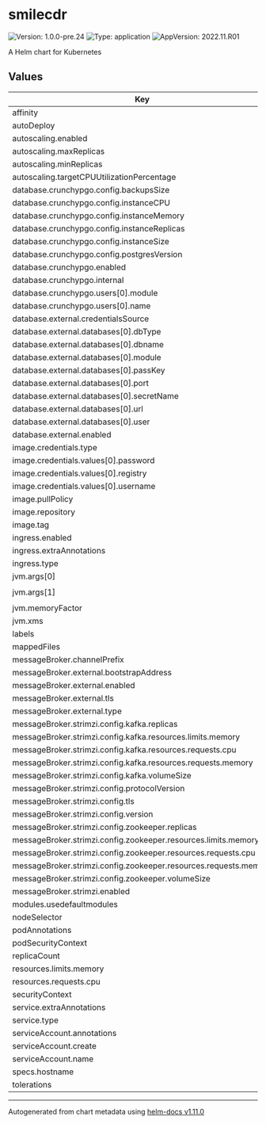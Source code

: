 # smilecdr

![Version: 1.0.0-pre.24](https://img.shields.io/badge/Version-1.0.0--pre.24-informational?style=flat-square) ![Type: application](https://img.shields.io/badge/Type-application-informational?style=flat-square) ![AppVersion: 2022.11.R01](https://img.shields.io/badge/AppVersion-2022.11.R01-informational?style=flat-square)

A Helm chart for Kubernetes

## Values

| Key | Type | Default | Description |
|-----|------|---------|-------------|
| affinity | object | `{}` |  |
| autoDeploy | bool | `true` |  |
| autoscaling.enabled | bool | `false` |  |
| autoscaling.maxReplicas | int | `4` |  |
| autoscaling.minReplicas | int | `1` |  |
| autoscaling.targetCPUUtilizationPercentage | int | `80` |  |
| database.crunchypgo.config.backupsSize | string | `"10Gi"` |  |
| database.crunchypgo.config.instanceCPU | int | `1` |  |
| database.crunchypgo.config.instanceMemory | string | `"2Gi"` |  |
| database.crunchypgo.config.instanceReplicas | int | `1` |  |
| database.crunchypgo.config.instanceSize | string | `"10Gi"` |  |
| database.crunchypgo.config.postgresVersion | int | `14` |  |
| database.crunchypgo.enabled | bool | `true` |  |
| database.crunchypgo.internal | bool | `false` |  |
| database.crunchypgo.users[0].module | string | `"clustermgr"` |  |
| database.crunchypgo.users[0].name | string | `"smilecdr"` |  |
| database.external.credentialsSource | string | `"k8s"` |  |
| database.external.databases[0].dbType | string | `"postgres"` |  |
| database.external.databases[0].dbname | string | `"cdr"` |  |
| database.external.databases[0].module | string | `"clustermgr"` |  |
| database.external.databases[0].passKey | string | `"password"` |  |
| database.external.databases[0].port | int | `5432` |  |
| database.external.databases[0].secretName | string | `"smilecdr"` |  |
| database.external.databases[0].url | string | `nil` |  |
| database.external.databases[0].user | string | `"username"` |  |
| database.external.enabled | bool | `false` |  |
| image.credentials.type | string | `"values"` |  |
| image.credentials.values[0].password | string | `"pass"` |  |
| image.credentials.values[0].registry | string | `"docker.com"` |  |
| image.credentials.values[0].username | string | `"user"` |  |
| image.pullPolicy | string | `"IfNotPresent"` |  |
| image.repository | string | `"docker.smilecdr.com/smilecdr"` |  |
| image.tag | string | `""` |  |
| ingress.enabled | bool | `true` |  |
| ingress.extraAnnotations | object | `{}` |  |
| ingress.type | string | `"nginx-ingress"` |  |
| jvm.args[0] | string | `"-Dsun.net.inetaddr.ttl=60"` |  |
| jvm.args[1] | string | `"-Djava.security.egd=file:/dev/./urandom"` |  |
| jvm.memoryFactor | float | `0.5` |  |
| jvm.xms | bool | `true` |  |
| labels | object | `{}` |  |
| mappedFiles | object | `{}` |  |
| messageBroker.channelPrefix | string | `"SCDR-ENV-"` |  |
| messageBroker.external.bootstrapAddress | string | `"kafka-example.local"` |  |
| messageBroker.external.enabled | bool | `false` |  |
| messageBroker.external.tls | bool | `true` |  |
| messageBroker.external.type | string | `"kafka"` |  |
| messageBroker.strimzi.config.kafka.replicas | int | `3` |  |
| messageBroker.strimzi.config.kafka.resources.limits.memory | string | `"1Gi"` |  |
| messageBroker.strimzi.config.kafka.resources.requests.cpu | string | `"0.5"` |  |
| messageBroker.strimzi.config.kafka.resources.requests.memory | string | `"1Gi"` |  |
| messageBroker.strimzi.config.kafka.volumeSize | string | `"10Gi"` |  |
| messageBroker.strimzi.config.protocolVersion | string | `"3.3"` |  |
| messageBroker.strimzi.config.tls | bool | `true` |  |
| messageBroker.strimzi.config.version | string | `"3.3.1"` |  |
| messageBroker.strimzi.config.zookeeper.replicas | int | `3` |  |
| messageBroker.strimzi.config.zookeeper.resources.limits.memory | string | `"512Mi"` |  |
| messageBroker.strimzi.config.zookeeper.resources.requests.cpu | float | `0.5` |  |
| messageBroker.strimzi.config.zookeeper.resources.requests.memory | string | `"512Mi"` |  |
| messageBroker.strimzi.config.zookeeper.volumeSize | string | `"10Gi"` |  |
| messageBroker.strimzi.enabled | bool | `false` |  |
| modules.usedefaultmodules | bool | `true` |  |
| nodeSelector | object | `{}` |  |
| podAnnotations | object | `{}` |  |
| podSecurityContext | object | `{}` |  |
| replicaCount | int | `1` |  |
| resources.limits.memory | string | `"4Gi"` |  |
| resources.requests.cpu | string | `"1"` |  |
| securityContext | object | `{}` |  |
| service.extraAnnotations | object | `{}` |  |
| service.type | string | `"ClusterIP"` |  |
| serviceAccount.annotations | object | `{}` |  |
| serviceAccount.create | bool | `false` |  |
| serviceAccount.name | string | `""` |  |
| specs.hostname | string | `"smilecdr-example.local"` |  |
| tolerations | list | `[]` |  |

----------------------------------------------
Autogenerated from chart metadata using [helm-docs v1.11.0](https://github.com/norwoodj/helm-docs/releases/v1.11.0)
